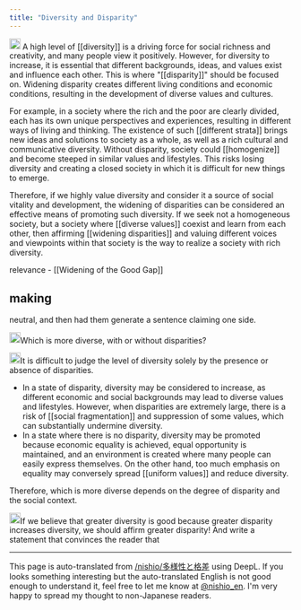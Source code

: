 ```yaml
---
title: "Diversity and Disparity"
---
```


<img src='https://scrapbox.io/api/pages/nishio-en/gpt/icon' alt='gpt.icon' height="19.5"/> A high level of [[diversity]] is a driving force for social richness and creativity, and many people view it positively. However, for diversity to increase, it is essential that different backgrounds, ideas, and values exist and influence each other. This is where "[[disparity]]" should be focused on. Widening disparity creates different living conditions and economic conditions, resulting in the development of diverse values and cultures.

For example, in a society where the rich and the poor are clearly divided, each has its own unique perspectives and experiences, resulting in different ways of living and thinking. The existence of such [[different strata]] brings new ideas and solutions to society as a whole, as well as a rich cultural and communicative diversity. Without disparity, society could [[homogenize]] and become steeped in similar values and lifestyles. This risks losing diversity and creating a closed society in which it is difficult for new things to emerge.

Therefore, if we highly value diversity and consider it a source of social vitality and development, the widening of disparities can be considered an effective means of promoting such diversity. If we seek not a homogeneous society, but a society where [[diverse values]] coexist and learn from each other, then affirming [[widening disparities]] and valuing different voices and viewpoints within that society is the way to realize a society with rich diversity.

relevance
    - [[Widening of the Good Gap]]

## making
neutral, and then had them generate a sentence claiming one side.

<img src='https://scrapbox.io/api/pages/nishio-en/nishio/icon' alt='nishio.icon' height="19.5"/>Which is more diverse, with or without disparities?

<img src='https://scrapbox.io/api/pages/nishio-en/gpt/icon' alt='gpt.icon' height="19.5"/>It is difficult to judge the level of diversity solely by the presence or absence of disparities.
- In a state of disparity, diversity may be considered to increase, as different economic and social backgrounds may lead to diverse values and lifestyles. However, when disparities are extremely large, there is a risk of [[social fragmentation]] and suppression of some values, which can substantially undermine diversity.
- In a state where there is no disparity, diversity may be promoted because economic equality is achieved, equal opportunity is maintained, and an environment is created where many people can easily express themselves. On the other hand, too much emphasis on equality may conversely spread [[uniform values]] and reduce diversity.

Therefore, which is more diverse depends on the degree of disparity and the social context.

<img src='https://scrapbox.io/api/pages/nishio-en/nishio/icon' alt='nishio.icon' height="19.5"/>If we believe that greater diversity is good because greater disparity increases diversity, we should affirm greater disparity! And write a statement that convinces the reader that

---
This page is auto-translated from [/nishio/多様性と格差](https://scrapbox.io/nishio/多様性と格差) using DeepL. If you looks something interesting but the auto-translated English is not good enough to understand it, feel free to let me know at [@nishio_en](https://twitter.com/nishio_en). I'm very happy to spread my thought to non-Japanese readers.